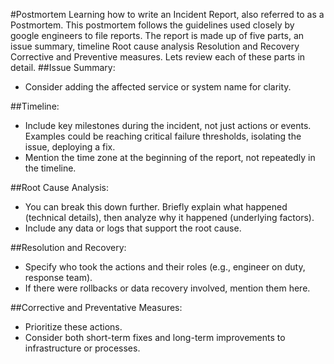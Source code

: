 #Postmortem
Learning how to write an Incident Report, also referred to as a Postmortem. This postmortem follows the guidelines used closely by google engineers to file reports. The report is made up of five parts, an issue summary, timeline Root cause analysis Resolution and Recovery Corrective and Preventive measures. Lets review each of these parts in detail.
##Issue Summary:

* Consider adding the affected service or system name for clarity.

##Timeline:

* Include key milestones during the incident, not just actions or events. Examples could be reaching critical failure thresholds, isolating the issue, deploying a fix.
* Mention the time zone at the beginning of the report, not repeatedly in the timeline.

##Root Cause Analysis:

* You can break this down further. Briefly explain what happened (technical details), then analyze why it happened (underlying factors). 
* Include any data or logs that support the root cause. 

##Resolution and Recovery:

* Specify who took the actions and their roles (e.g., engineer on duty, response team).
*  If there were rollbacks or data recovery involved, mention them here.

##Corrective and Preventative Measures:

* Prioritize these actions.  
* Consider both short-term fixes and long-term improvements to infrastructure or processes.

